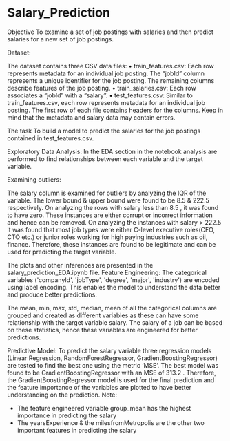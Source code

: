 # Salary_Prediction
Objective
To examine a set of job postings with salaries and then predict salaries for a new set of job postings.

Dataset:

The dataset contains three CSV data files:
•	train_features.csv: Each row represents metadata for an individual job posting.
The “jobId” column represents a unique identifier for the job posting. The remaining columns describe features of the job posting.
•	train_salaries.csv: Each row associates a “jobId” with a “salary”.
•	test_features.csv: Similar to train_features.csv, each row represents metadata for an individual job posting.
The first row of each file contains headers for the columns. Keep in mind that the metadata and salary data may contain errors.

The task
To build a model to predict the salaries for the job postings contained in test_features.csv.

Exploratory Data Analysis:
In the EDA section in the notebook analysis are performed to find relationships between each variable and the target variable.

Examining outliers:

The salary column is examined for outliers by analyzing the IQR of the variable. The lower bound & upper bound were found to be 8.5 & 222.5 respectively. On analyzing the rows with salary less than 8.5 , it was found to have zero. These instances are either corrupt or incorrect information and hence can be removed. On analyzing the instances with salary > 222.5 it was found that most job types were either C-level executive roles(CFO, CTO etc.) or junior roles working for high paying industries such as oil, finance. Therefore, these instances are found to be legitimate and can be used for predicting the target variable.

The plots and other inferences are presented in the salary_prediction_EDA.ipynb file.
Feature Engineering:
The categorical variables ('companyId', 'jobType', 'degree', 'major', 'industry') are encoded using label encoding. This enables the model to understand the data better and produce better predictions.

The mean, min, max, std, median, mean of all the categorical columns are grouped and created as different variables as these can have some relationship with the target variable salary. The salary of a job can be based on these statistics, hence these variables are engineered for better predictions.

Predictive Model:
To predict the salary variable three regression models (Linear Regression, RandomForestRegressor, GradientBoostingRegressor) are tested to find the best one using the metric ‘MSE’. The best model was found to be GradientBoostingRegressor with an MSE of 313.2 . Therefore, the GradientBoostingRegressor model is used for the final prediction and the feature importance of the variables are plotted to have better understanding on the prediction. 
Note:
- The feature engineered variable group_mean has the highest importance in predicting the salary
- The yearsExperience & the milesfromMetropolis are the other two important features in predicting the salary

